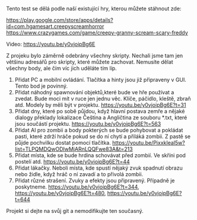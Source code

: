 Tento test se dělá podle naší existující hry, kterou můžete stáhnout zde:

https://play.google.com/store/apps/details?id=com.hgamesart.creepyscreamhorror
https://www.crazygames.com/game/creepy-granny-scream-scary-freddy

Video: https://youtu.be/y0vjoipBg6E

Z projeku bylo záměrně odebrány všechny skripty. Nechali jsme tam jen většinu adresářů pro skripty, které můžete zachovat. 
Nemusíte dělat všechny body, ale čím víc jich uděláte tím líp.

1. Přidat PC a mobilní ovládání. Tlačítka a hinty jsou již připraveny v GUI. Tento bod je povinný.
2. Přidat náhodný spawnování objektů,které bude ve hře používat a zvedat. Bude moci mít v ruce jen jednu věc. Klíče, páčidlo, kleště, zbraň atd. Modely by měli být v projektu. https://youtu.be/y0vjoipBg6E?t=31
3. Přidat dny, které po sobě půjdou, když hlavní postava zemře a nějaké dialogy překlady lokalizace Čeština a Angličtina ze souboru *.txt, které jsou součástí projektu. https://youtu.be/y0vjoipBg6E?t=563
5. Přidat AI pro zombii a body pokterých se bude pohybovat a pokládat pasti, které zdrží hráče pokud se do ní chytí a přiláká zombii. Z pastě se půjde pochvilku dostat pomocí tlačítka. https://youtu.be/PixxkIeal5w?list=TLPQMDQwODIwMjARnLQQFwe83A&t=213
6. Přidat místa, kde se bude hrdina schovávat před zombií. Ve skříni pod postelí atd. https://youtu.be/y0vjoipBg6E?t=44
7. Přidat lákačky. Neboli místa, kde spustí nějaký zvuk spadnutí obrazu nebo židle, když hráč o ní zavadí a to přivolá zombii.
8. Přidat různé strašení. Zvuky a efekty jsou připravený. Případně je poskytneme. https://youtu.be/y0vjoipBg6E?t=344, https://youtu.be/y0vjoipBg6E?t=480, https://youtu.be/y0vjoipBg6E?t=644

Projekt si dejte na svůj git a nemodifikujte ten současný.
